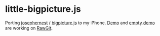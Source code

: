 # little-bigpicture.js
Porting [josephernest](https://github.com/josephernest) / [bigpicture.js](https://github.com/josephernest/bigpicture.js) to my iPhone.
[Demo](https://rawgit.com/luncheon/little-bigpicture.js/master/src/little-bigpicture.html?data=N4IgZg9gTgtghgFwGoFMoGcCWEB2IBcIANpggkSgLQBGmA5gA6YDGCArlCgHQBW6+ABi4BGEABoQAN0woA7gVAAPApQDsAJmESAnioAsADgET0zOBQLCAvhIQpFCAgG0lBAJx6tIXflUBmAFYTTAAvFAIA1QkACwQYIgIQAHVoxAACTHQ0gBlSchQ0gCF6AAUWdk40gH4QG1d8N1VVLjdhKO8CA2F1Lj8+4LDLYS5VADZR9tj4xNyyCiLS8o4CzLSSAGsCuBwMnDBMHFICnAg7BjgAEzFdtNlolmi07Qg2NLMd852AChOoBGiAPToF7-AEoODoBAA2QoSEASjEAB5qFAAHzUNgINLmYE3O4PJ4vN7bNIALQA8uSALJpACEaS+ADlwVAiNo4bt9oc7Gy0vAcNo0ghMDBYVxkWjamJ6gYAn4Wm0dO49KMWhMBuF8OpjCApglCABRCGC2RQI43XAFZgkZjrNL4N42u3bbR3NBbHAXW5muy0qX1NyaFoGPxKhqqNxcOWhkBYQb4VWtcaTOL6kCMiBpHAoFBehCZuiZg757FpAAqEAgRGoEEU2M9b2ilfQBRLzE4iC2Wbk5fsCBrii4Q7SACk2JDHSxnQK3ZVtl7Tea-XUQMp8MIAqNI351GHhAJ1D0-O045rtTFU4kqdACmBwRVYULM8wIKKh1x-avLNqhDuwwEAgMXp1VjUIzx1PVEgAEVwAByLFICgOgUCxEsQkrGA0hBd8JVRd8nzSFtW2iApijoMpWGWXDPzXYQJiAw8w1UAxVTGE8wIIPw9AvaZCDLckoPJGjLAmYZmLDLpVU3dj42EbjdUvQgAB0cAAKiFPs3iraAVPUls4CgZhHi+ccChRCBZBbKBYKyfTDMeMA2BwVhsB2TAwDSBgIHQLBqAoOFdLSGsIHWeAoHWB10DgSQUABThIRvQizHmedPO80hXMCmADkwPk4AYB0DguFhOyyO4qwKaQe1S5gOE4HAsWkXyUo7FS0najrOq6tJhPXZjmj0dofAjHoVRkzVhDE5MeLTDFBWBUVGwgF8iE7XrKG1VQhAMIaRLcIDVCCUD432rh1GmhTeJAMt7iyVYTlQkigvoZCJzsBwnhQ-DqJXNc+g8M6jp8Pw2mGQCNQIQwekOmbEhug47RBLALmIszaw-X7OgmLhDBjHwt0jFjxoIc9LrTbKG3gBgmBwOgnyrXr9yMMNRj0HVT040ZYcIRE4CFAzkIQABeJSQAAfT87Z1lFtJok4MARYUhAGH4AEAToUhojYaguBfGAASIJyjJQXADbyCgaHoJhKM4Xh0FF1FEXQT5HQhdBFbAPnPcoDX-m1h3ESBT5UQAcVIAAJbXA7gVFetGAQdR8Td2Y49cDG5kBedl+XFZIOYqFoRglltvUqguRA4CFgBSVRCirw9EPgZA0CwXB6-UKu-AAQSEYR64AYXbqrZHbzuu5ruvD0UUfu4EAf2+0Gee-nw9THMFAl771QoJX9R3oQJeq4COuAh37eA+dklrTdj2vbgSg0AhNAA6D7ZUWtFlsSIIho9jqwAF0rBAA) and [empty demo](https://rawgit.com/luncheon/little-bigpicture.js/master/src/little-bigpicture.html) are working on [RawGit](https://rawgit.com/).
